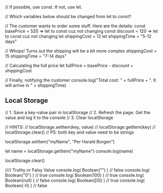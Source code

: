 // If possible, use const. If not, use let.

// Which variables below should be changed from let to const?

// The customer wants to order some stuff. Here are the details:
const basePrice = 520  => let to const cuz not changing
const discount = 120   => let to const cuz not changing
let shippingCost = 12
let shippingTime = "5-12 days"

// Whops! Turns out the shipping will be a bit more complex
shippingCost = 15
shippingTime = "7-14 days"

// Calculating the full price
let fullPrice = basePrice - discount + shippingCost

// Finally, notifying the customer
console.log("Total cost: " + fullPrice + ". It will arrive in " + shippingTime)


## Local Storage 
// 1. Save a key-value pair in localStorage
// 2. Refresh the page. Get the value and log it to the console
// 3. Clear localStorage

// HINTS:
// localStorage.setItem(key, value)
// localStorage.getItem(key)
// localStorage.clear()
// PS: both key and value need to be strings

localStorage.setItem("myName", "Per Harald Borgen")

let name = localStorage.getItem("myName")
console.log(name)

localStorage.clear()


//// Truthy or Falsy Value
console.log(  Boolean("")   ) // false
console.log(  Boolean("0")  ) // true
console.log(  Boolean(100)  ) // true
console.log(  Boolean(null) ) // false
console.log(  Boolean([0])  ) // true
console.log(  Boolean(-0)   ) // false